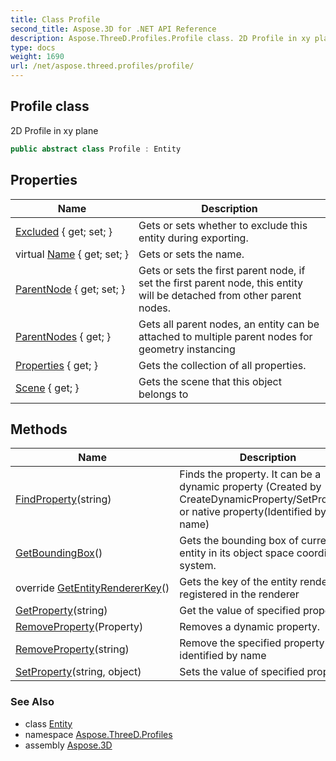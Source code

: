 ```yaml
---
title: Class Profile
second_title: Aspose.3D for .NET API Reference
description: Aspose.ThreeD.Profiles.Profile class. 2D Profile in xy plane
type: docs
weight: 1690
url: /net/aspose.threed.profiles/profile/
---
```

## Profile class

2D Profile in xy plane

```csharp
public abstract class Profile : Entity
```

## Properties

| Name | Description |
| --- | --- |
| [Excluded](../../aspose.threed/entity/excluded/) { get; set; } | Gets or sets whether to exclude this entity during exporting. |
| virtual [Name](../../aspose.threed/a3dobject/name/) { get; set; } | Gets or sets the name. |
| [ParentNode](../../aspose.threed/entity/parentnode/) { get; set; } | Gets or sets the first parent node, if set the first parent node, this entity will be detached from other parent nodes. |
| [ParentNodes](../../aspose.threed/entity/parentnodes/) { get; } | Gets all parent nodes, an entity can be attached to multiple parent nodes for geometry instancing |
| [Properties](../../aspose.threed/a3dobject/properties/) { get; } | Gets the collection of all properties. |
| [Scene](../../aspose.threed/sceneobject/scene/) { get; } | Gets the scene that this object belongs to |

## Methods

| Name | Description |
| --- | --- |
| [FindProperty](../../aspose.threed/a3dobject/findproperty/)(string) | Finds the property. It can be a dynamic property (Created by CreateDynamicProperty/SetProperty) or native property(Identified by its name) |
| [GetBoundingBox](../../aspose.threed/entity/getboundingbox/)() | Gets the bounding box of current entity in its object space coordinate system. |
| override [GetEntityRendererKey](../../aspose.threed.profiles/profile/getentityrendererkey/)() | Gets the key of the entity renderer registered in the renderer |
| [GetProperty](../../aspose.threed/a3dobject/getproperty/)(string) | Get the value of specified property |
| [RemoveProperty](../../aspose.threed/a3dobject/removeproperty/)(Property) | Removes a dynamic property. |
| [RemoveProperty](../../aspose.threed/a3dobject/removeproperty/)(string) | Remove the specified property identified by name |
| [SetProperty](../../aspose.threed/a3dobject/setproperty/)(string, object) | Sets the value of specified property |

### See Also

* class [Entity](../../aspose.threed/entity/)
* namespace [Aspose.ThreeD.Profiles](../../aspose.threed.profiles/)
* assembly [Aspose.3D](../../)


